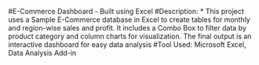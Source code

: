 #E-Commerce Dashboard - Built using Excel
#Description:
    * This project uses a Sample E-Commerce database in Excel to create tables for monthly
 and region-wise sales and profit. It includes a Combo Box to filter data by product category and
 column charts for visualization. The final output is an interactive dashboard for easy data analysis
#Tool Used: 
      Microsoft Excel, Data Analysis Add-in

